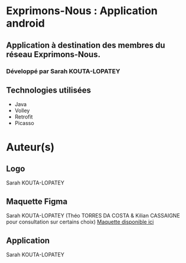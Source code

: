 # Exprimons-Nous : Application android

## Application à destination des membres du réseau Exprimons-Nous.

### Développé par Sarah KOUTA-LOPATEY

## Technologies utilisées

- Java
- Volley
- Retrofit
- Picasso

# Auteur(s)
## Logo
Sarah KOUTA-LOPATEY

## Maquette Figma
Sarah KOUTA-LOPATEY (Théo TORRES DA COSTA & Kilian CASSAIGNE pour consultation sur certains choix) [Maquette disponible ici](https://www.figma.com/file/b3YVTf2W7bgbzqHKRKvhCU/ExprimonsNous_Android?node-id=63%3A27)

## Application
Sarah KOUTA-LOPATEY

